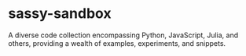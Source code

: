# sassy-sandbox
A diverse code collection encompassing Python, JavaScript, Julia, and others, providing a wealth of examples, experiments, and snippets.
